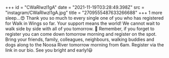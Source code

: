 +++
id = "CWaRlwzl1gA"
date = "2021-11-19T03:28:49.398Z"
src = "instagram/CWaRlwzl1gA.jpg"
title = "2709555487633266688"
+++
1 more sleep…😍 Thank you so much to every single one of you who has registered for Walk in Wings so far. Your support means the world! We cannot wait to walk side by side with all of you tomorrow. 💜 Remember, if you forget to register you can come down tomorrow morning and register on the spot. Bring your friends, family, colleagues, neighbours, walking buddies and dogs along to the Noosa River tomorrow morning from 6am. Register via the link in our bio. See you bright and early!😃